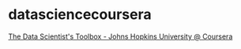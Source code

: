 # datasciencecoursera
[The Data Scientist's Toolbox - Johns Hopkins University @ Coursera](https://class.coursera.org/datascitoolbox-012)
